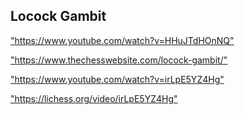 <h2>Locock Gambit</h2>
<p><a href="https://www.youtube.com/watch?v=HHuJTdHOnNQ">"https://www.youtube.com/watch?v=HHuJTdHOnNQ"</a></p>

<p><a href="https://www.thechesswebsite.com/locock-gambit/">"https://www.thechesswebsite.com/locock-gambit/"</a></p>

<p><a href="https://www.youtube.com/watch?v=irLpE5YZ4Hg">"https://www.youtube.com/watch?v=irLpE5YZ4Hg"</a></p>

<p><a href="https://lichess.org/video/irLpE5YZ4Hg">"https://lichess.org/video/irLpE5YZ4Hg"</a></p>

